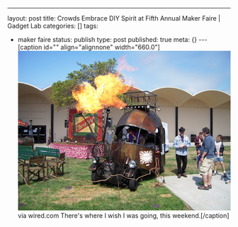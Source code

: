 ---
layout: post
title: Crowds Embrace DIY Spirit at Fifth Annual Maker Faire | Gadget Lab
categories: []
tags:
- maker faire
status: publish
type: post
published: true
meta: {}
---[caption id="" align="alignnone" width="660.0"]
![via wired.com There's where I wish I was going, this weekend.](/squarespace_images/static_50d2902fe4b0959a0871a12c_50d29312e4b04687d9db341b_50d29312e4b04687d9db3469_1355977493896__img.jpg) via wired.com There's where I wish I was going, this weekend.[/caption]

